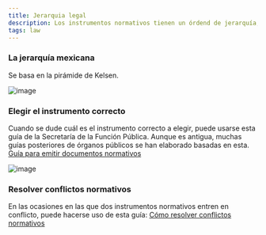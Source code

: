 ```yaml
---
title: Jerarquia legal
description: Los instrumentos normativos tienen un órdend de jerarquía, y cada uno tiene un caso de uso específico. Este documento intenta descifrar cuáles son.
tags: law
---
```


### La jerarquía mexicana

Se basa en la pirámide de Kelsen.

![image](https://user-images.githubusercontent.com/8941178/135122284-c220ff6d-5e50-48cb-b33f-34f8f982d416.png)



### Elegir el instrumento correcto

Cuando se dude cuál es el instrumento correcto a elegir, puede usarse esta guía de la Secretaría de la Función Pública. Aunque es antigua, muchas guías posteriores de órganos públicos se han elaborado basadas en esta. [Guía para emitir documentos normativos](http://www.gobernacion.gob.mx/work/models/SEGOB/Resource/148/1/images/Guia_para_emitir_documentos_normativos.pdf)

![image](https://user-images.githubusercontent.com/8941178/135119509-96708c80-2db7-4ba6-81ab-35eceedf0de1.png)


### Resolver conflictos normativos

En las ocasiones en las que dos instrumentos normativos entren en conflicto, puede hacerse uso de esta guía: [Cómo resolver conflictos normativos](http://www.contraloriadf.gob.mx/contraloria/cursos/MARCOJURIDICO/paginas/cl.php)
